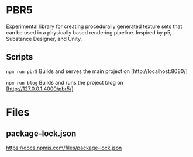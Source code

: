 # PBR5

Experimental library for creating procedurally generated texture sets that can be used in a physically based rendering pipeline. Inspired by p5, Substance Designer, and Unity.

## Scripts
`npm run pbr5` Builds and serves the main project on [http://localhost:8080/]

`npm run blog` Builds and runs the project blog on [http://127.0.0.1:4000/pbr5/]



# Files

## package-lock.json
https://docs.npmjs.com/files/package-lock.json

